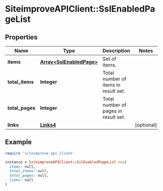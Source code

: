 # SiteimproveAPIClient::SslEnabledPageList

## Properties

| Name | Type | Description | Notes |
| ---- | ---- | ----------- | ----- |
| **items** | [**Array&lt;SslEnabledPage&gt;**](SslEnabledPage.md) | Set of items. |  |
| **total_items** | **Integer** | Total number of items in result set. |  |
| **total_pages** | **Integer** | Total number of pages in result set. |  |
| **links** | [**Links4**](Links4.md) |  | [optional] |

## Example

```ruby
require 'siteimprove_api_client'

instance = SiteimproveAPIClient::SslEnabledPageList.new(
  items: null,
  total_items: null,
  total_pages: null,
  links: null
)
```

